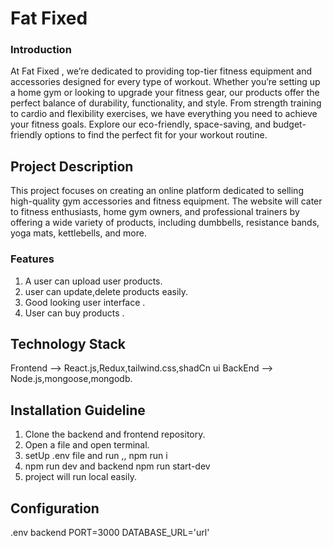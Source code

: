 #  Fat Fixed

### Introduction
At Fat Fixed , we’re dedicated to providing top-tier fitness equipment and accessories designed for every type of workout. Whether you’re setting up a home gym or looking to upgrade your fitness gear, our products offer the perfect balance of durability, functionality, and style. From strength training to cardio and flexibility exercises, we have everything you need to achieve your fitness goals. Explore our eco-friendly, space-saving, and budget-friendly options to find the perfect fit for your workout routine.

## Project Description
This project focuses on creating an online platform dedicated to selling high-quality gym accessories and fitness equipment. The website will cater to fitness enthusiasts, home gym owners, and professional trainers by offering a wide variety of products, including dumbbells, resistance bands, yoga mats, kettlebells, and more.
### Features
1. A user can upload user products.
2. user can update,delete products easily.
3. Good looking user interface .
4. User can buy products .
## Technology Stack
 Frontend --> React.js,Redux,tailwind.css,shadCn ui
 BackEnd  --> Node.js,mongoose,mongodb.

## Installation Guideline
1. Clone the backend and frontend repository.
2. Open a file and open terminal.
3. setUp .env file  and run ,, npm run i
4. npm run dev and backend npm run start-dev 
5. project will run local easily.
## Configuration
.env backend 
PORT=3000
DATABASE_URL='url'



